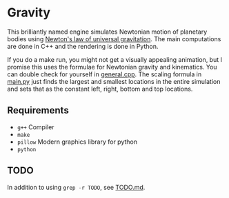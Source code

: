 # Gravity

This brilliantly named engine simulates Newtonian motion of planetary bodies using [Newton's law of
universal gravitation](https://en.wikipedia.org/wiki/Newton%27s_law_of_universal_gravitation). The
main computations are done in C++ and the rendering is done in Python.

If you do a make run, you might not get a visually appealing animation, but I promise this uses the
formulae for Newtonian gravity and kinematics. You can double check for yourself in
[general.cpp](general.cpp). The scaling formula in [main.py](main.py) just finds the largest and
smallest locations in the entire simulation and sets that as the constant left, right, bottom and
top locations.

## Requirements

- `g++` Compiler
- `make`
- `pillow` Modern graphics library for python
- `python`

## TODO

In addition to using `grep -r TODO`, see [TODO.md](txt/TODO.md).
